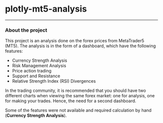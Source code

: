 # plotly-mt5-analysis
---

### About the project

This project is an analysis done on the forex prices from MetaTrader5 (MT5). The analysis is in the form of a dashboard, which have the following features:

* Currency Strength Analysis
* Risk Management Analysis
* Price action trading
* Support and Resistance
* Relative Strength Index (RSI) Divergences

In the trading community, it is recommended that you should have two different charts when viewing the same forex market: one for analysis, one for making your trades. Hence, the need for a second dashboard.

Some of the features were not available and required calculation by hand (**Currency Strength Analysis**). 
